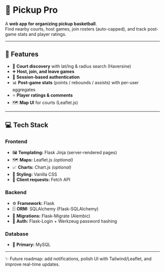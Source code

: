 # 🏀 Pickup Pro

A **web app for organizing pickup basketball**.  
Find nearby courts, host games, join rosters (auto-capped), and track post-game stats and player ratings.

---

## 📌 Features

- 📍 **Court discovery** with lat/lng & radius search (Haversine)  
- ➕ **Host, join, and leave games**   
- 🔐 **Session-based authentication**  
- 📊 **Post-game stats** (points / rebounds / assists) with per-user aggregates  
- ⭐ **Player ratings & comments** 
- 🗺️ **Map UI** for courts (Leaflet.js)   

---

## 💻 Tech Stack

### **Frontend**
- 🖼️ **Templating:** Flask Jinja (server-rendered pages)  
- 🗺️ **Maps:** Leaflet.js *(optional)*  
- 📈 **Charts:** Chart.js *(optional)*  
- 🎨 **Styling:** Vanilla CSS  
- 📡 **Client requests:** Fetch API  

### **Backend**
- ⚙️ **Framework:** Flask  
- 🗄️ **ORM:** SQLAlchemy (Flask-SQLAlchemy)  
- 🔄 **Migrations:** Flask-Migrate (Alembic)  
- 🔐 **Auth:** Flask-Login + Werkzeug password hashing    

### **Database**
- 🏦 **Primary:** MySQL    

---

✨ Future roadmap: add notifications, polish UI with Tailwind/Leaflet, and improve real-time updates.
